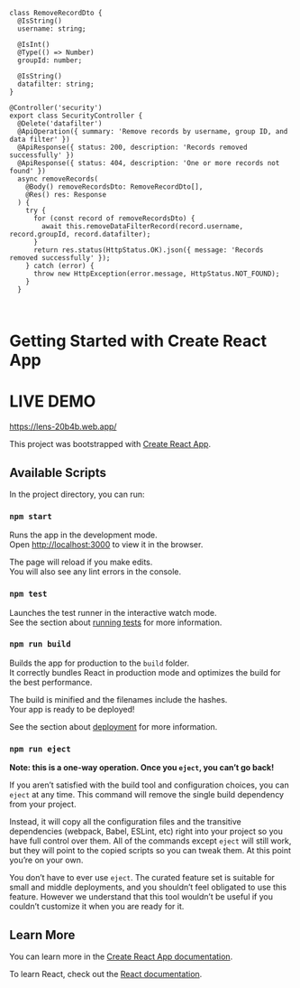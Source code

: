 ```
class RemoveRecordDto {
  @IsString()
  username: string;

  @IsInt()
  @Type(() => Number)
  groupId: number;

  @IsString()
  datafilter: string;
}

@Controller('security')
export class SecurityController {
  @Delete('datafilter')
  @ApiOperation({ summary: 'Remove records by username, group ID, and data filter' })
  @ApiResponse({ status: 200, description: 'Records removed successfully' })
  @ApiResponse({ status: 404, description: 'One or more records not found' })
  async removeRecords(
    @Body() removeRecordsDto: RemoveRecordDto[],
    @Res() res: Response
  ) {
    try {
      for (const record of removeRecordsDto) {
        await this.removeDataFilterRecord(record.username, record.groupId, record.datafilter);
      }
      return res.status(HttpStatus.OK).json({ message: 'Records removed successfully' });
    } catch (error) {
      throw new HttpException(error.message, HttpStatus.NOT_FOUND);
    }
  }



```


# Getting Started with Create React App

# LIVE DEMO
https://lens-20b4b.web.app/

This project was bootstrapped with [Create React App](https://github.com/facebook/create-react-app).

## Available Scripts

In the project directory, you can run:

### `npm start`

Runs the app in the development mode.\
Open [http://localhost:3000](http://localhost:3000) to view it in the browser.

The page will reload if you make edits.\
You will also see any lint errors in the console.

### `npm test`

Launches the test runner in the interactive watch mode.\
See the section about [running tests](https://facebook.github.io/create-react-app/docs/running-tests) for more information.

### `npm run build`

Builds the app for production to the `build` folder.\
It correctly bundles React in production mode and optimizes the build for the best performance.

The build is minified and the filenames include the hashes.\
Your app is ready to be deployed!

See the section about [deployment](https://facebook.github.io/create-react-app/docs/deployment) for more information.

### `npm run eject`

**Note: this is a one-way operation. Once you `eject`, you can’t go back!**

If you aren’t satisfied with the build tool and configuration choices, you can `eject` at any time. This command will remove the single build dependency from your project.

Instead, it will copy all the configuration files and the transitive dependencies (webpack, Babel, ESLint, etc) right into your project so you have full control over them. All of the commands except `eject` will still work, but they will point to the copied scripts so you can tweak them. At this point you’re on your own.

You don’t have to ever use `eject`. The curated feature set is suitable for small and middle deployments, and you shouldn’t feel obligated to use this feature. However we understand that this tool wouldn’t be useful if you couldn’t customize it when you are ready for it.

## Learn More

You can learn more in the [Create React App documentation](https://facebook.github.io/create-react-app/docs/getting-started).

To learn React, check out the [React documentation](https://reactjs.org/).
